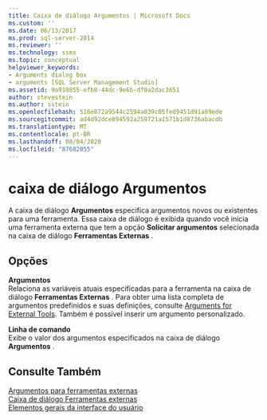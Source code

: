 ```yaml
---
title: Caixa de diálogo Argumentos | Microsoft Docs
ms.custom: ''
ms.date: 06/13/2017
ms.prod: sql-server-2014
ms.reviewer: ''
ms.technology: ssms
ms.topic: conceptual
helpviewer_keywords:
- Arguments dialog box
- arguments [SQL Server Management Studio]
ms.assetid: 9a918855-efb8-44dc-9e6b-df0a2dac3651
author: stevestein
ms.author: sstein
ms.openlocfilehash: 516e872a9544c2594a039c05fed9451d91a89ede
ms.sourcegitcommit: ad4d92dce894592a259721a1571b1d8736abacdb
ms.translationtype: MT
ms.contentlocale: pt-BR
ms.lasthandoff: 08/04/2020
ms.locfileid: "87682055"
---
```

# <a name="arguments-dialog-box"></a>caixa de diálogo Argumentos
  A caixa de diálogo **Argumentos** especifica argumentos novos ou existentes para uma ferramenta. Essa caixa de diálogo é exibida quando você inicia uma ferramenta externa que tem a opção **Solicitar argumentos** selecionada na caixa de diálogo **Ferramentas Externas** .  
  
## <a name="options"></a>Opções  
 **Argumentos**  
 Relaciona as variáveis atuais especificadas para a ferramenta na caixa de diálogo **Ferramentas Externas** . Para obter uma lista completa de argumentos predefinidos e suas definições, consulte [Arguments for External Tools](menu-help/external-tools.md). Também é possível inserir um argumento personalizado.  
  
 **Linha de comando**  
 Exibe o valor dos argumentos especificados na caixa de diálogo **Argumentos** .  
  
## <a name="see-also"></a>Consulte Também  
 [Argumentos para ferramentas externas](menu-help/external-tools.md)   
 [Caixa de diálogo Ferramentas externas](external-tools-dialog-box.md)   
 [Elementos gerais da interface do usuário](general-user-interface-elements.md)  
  
  

